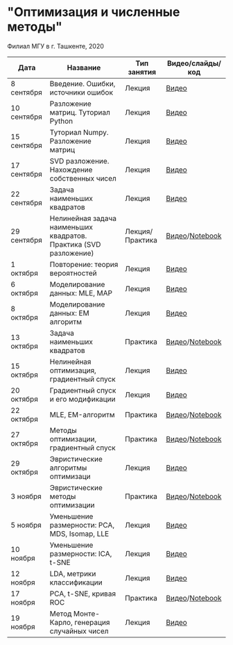 # "Оптимизация и численные методы"
Филиал МГУ в г. Ташкенте, 2020

| Дата        | Название    | Тип занятия   | Видео/слайды/код  |
| ----------- | ----------- | ------------- | ------------- |
| 8 сентября  | Введение. Ошибки, источники ошибок | Лекция | [Видео](https://youtu.be/TBwU7lx2t3g) |
| 10 сентября | Разложение матриц. Туториал Python | Лекция | [Видео](https://youtu.be/bNmF5l6Y3hc) |
| 15 сентября | Туториал Numpy. Разложение матриц | Лекция | [Видео](https://youtu.be/VS6JZXtyzRQ) |
| 17 сентября | SVD разложение. Нахождение собственных чисел | Лекция | [Видео](https://youtu.be/gUdlVzDbP4Y) |
| 22 сентября | Задача наименьших квадратов | Лекция | [Видео](https://youtu.be/U7VR0TJIQF8) |
| 29 сентября | Нелинейная задача наименьших квадратов. Практика (SVD  разложение) | Лекция/Практика | [Видео](https://youtu.be/IXTAj7uujIU)/[Notebook](./practice_notebooks/Practice-Sep29.ipynb) |
| 1 октября | Повторение: теория вероятностей | Лекция | [Видео](https://youtu.be/G4FqYbWe3h4) |
| 6 октября | Моделирование данных: MLE, MAP| Лекция | [Видео](https://youtu.be/PSZ2VXsRZCc) |
| 8 октября | Моделирование данных: EM алгоритм | Лекция | [Видео](https://youtu.be/_BDWP1dheew) |
| 13 октября | Задача наименьших квадратов | Практика | [Видео](https://youtu.be/tR8PS6oVv-8)/[Notebook](./practice_notebooks/Practice-Oct13.ipynb) |
| 15 октября | Нелинейная оптимизация, градиентный спуск | Лекция | [Видео](https://youtu.be/Rt_ZkLZ8e7I) |
| 20 октября | Градиентный спуск и его модификации | Лекция | [Видео](https://youtu.be/H8fmONLqWQg) |
| 22 октября | MLE, EM-алгоритм | Практика | [Видео](https://youtu.be/Q1hMi0t7Rgo)/[Notebook](./practice_notebooks/Practice-Oct22.ipynb) |
| 27 октября | Методы оптимизации, градиентный спуск | Практика | [Видео](https://youtu.be/OMuPYWxZxHA)/[Notebook](./practice_notebooks/Practice-Oct27.ipynb) |
| 29 октября | Эвристические алгоритмы оптимизаци | Лекция | [Видео](https://youtu.be/WQpjWyKjB40) |
| 3 ноября | Эвристические методы оптимизации | Практика | [Видео](https://youtu.be/MWNBSherb0c)/[Notebook](./practice_notebooks/Practice-Nov3.ipynb) |
| 5 ноября | Уменьшение размерности: PCA, MDS, Isomap, LLE | Лекция | [Видео](https://youtu.be/kiJeSgyyhFU) |
| 10 ноября | Уменьшение размерности: ICA, t-SNE | Лекция | [Видео](https://youtu.be/wsJ98hQfqSQ) |
| 12 ноября | LDA, метрики классификации | Лекция | [Видео](https://youtu.be/-Ado6pfT7n8) |
| 17 ноября | PCA, t-SNE, кривая ROC| Практика | [Видео](https://youtu.be/uddx8UAgvAQ)/[Notebook](./practice_notebooks/Practice-Nov17.ipynb) |
| 19 ноября | Метод Монте-Карло, генерация случайных чисел | Лекция | [Видео](https://youtu.be/8_sxRUc6_gE) |
